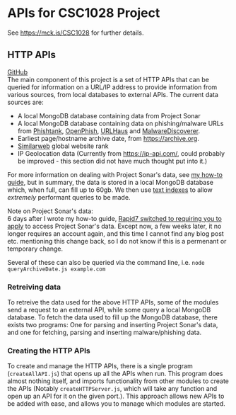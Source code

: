 # APIs for CSC1028 Project

See <https://mck.is/CSC1028> for further details.

## HTTP APIs

[GitHub](https://github.com/James-McK/CSC1028APIs)  
The main component of this project is a set of HTTP APIs that can be queried for information on a URL/IP address to provide information from various sources, from local databases to external APIs.
The current data sources are:

- A local MongoDB database containing data from Project Sonar
- A local MongoDB database containing data on phishing/malware URLs from [Phishtank](https://phishtank.org/), [OpenPhish](https://openphish.com/), [URLHaus](https://urlhaus.abuse.ch/) and [MalwareDiscoverer](https://malwarediscoverer.com/).
- Earliest page/hostname archive date, from <https://archive.org>.
- [Similarweb](https://www.similarweb.com/) global website rank
- IP Geolocation data (Currently from <https://ip-api.com/>, could probably be improved - this section did not have much thought put into it.)

For more information on dealing with Project Sonar's data, see [my how-to guide](https://mck.is/project-sonar/), but in summary, the data is stored in a local MongoDB database which, when full, can fill up to 60gb. We then use [text indexes](https://docs.mongodb.com/manual/core/index-text/) to allow _extremely_ performant queries to be made.

Note on Project Sonar's data:  
6 days after I wrote my how-to guide, [Rapid7 switched to requiring you to apply](https://www.rapid7.com/blog/post/2022/02/10/evolving-how-we-share-rapid7-research-data-2/) to access Project Sonar's data. Except now, a few weeks later, it no longer requires an account again, and this time I cannot find any blog post etc. mentioning this change back, so I do not know if this is a permenant or temporary change.

Several of these can also be queried via the command line, i.e. `node queryArchiveDate.js example.com`

### Retreiving data

To retreive the data used for the above HTTP APIs, some of the modules send a request to an external API, while some query a local MongoDB database. To fetch the data used to fill up the MongoDB database, there exists two programs: One for parsing and inserting Project Sonar's data, and one for fetching, parsing and inserting malware/phishing data.

### Creating the HTTP APIs

To create and manage the HTTP APIs, there is a single program (`createAllAPI.js`) that opens up all the APIs when run. This program does almost nothing itself, and imports functionality from other modules to create the APIs (Notably `createHTTPServer.js`, which will take any function and open up an API for it on the given port.). This approach allows new APIs to be added with ease, and allows you to manage which modules are started.
